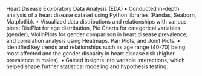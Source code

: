 Heart Disease Exploratory Data Analysis (EDA)
• Conducted in-depth analysis of a heart disease dataset using Python libraries (Pandas,
Seaborn, Matplotlib).
• Visualized data distributions and relationships with various plots: DistPlot for age
distribution, Pie Charts for categorical variables (gender), ViolinPlots for gender
comparison in heart disease prevalence, and correlation analysis using Heatmaps, Pair
Plots, and Joint Plots.
• Identified key trends and relationships such as age range (40-70) being most affected and
the gender disparity in heart disease risk (higher prevalence in males).
• Gained insights into variable interactions, which helped shape further statistical modeling
and hypothesis testing.
